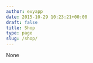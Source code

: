 ```yaml
---
author: evyapp
date: 2015-10-29 10:23:21+00:00
draft: false
title: Shop
type: page
slug: /shop/
---
```


None
